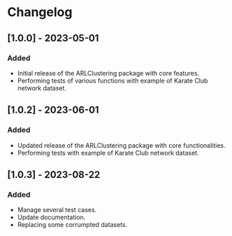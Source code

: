 # Changelog

## [1.0.0] - 2023-05-01
### Added
- Initial release of the ARLClustering package with core features.
- Performing tests of various functions with example of Karate Club network dataset.

## [1.0.2] - 2023-06-01
### Added
- Updated release of the ARLClustering package with core functionalities.
- Performing tests with example of Karate Club network dataset.

## [1.0.3] - 2023-08-22
### Added
- Manage several test cases.
- Update documentation.
- Replacing some corrumpted datasets.
